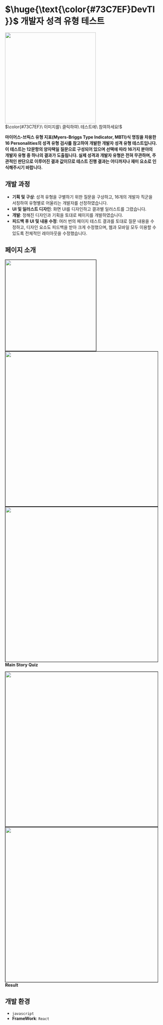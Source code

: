# $\huge{\text{\color{#73C7EF}DevTI}}$  개발자 성격 유형 테스트

[<img src="https://github.com/user-attachments/assets/d5563ad6-8190-40bf-be81-e548a4f5258f" width="300"/>](https://6yoon.github.io)   
 $\color{#73C7EF}\ 이미지를\ 클릭하여\ 테스트에\ 참여하세요!$  
   
**마이어스-브릭스 유형 지표(Myers-Briggs Type Indicator, MBTI)식 명칭을 차용한 16 Personalities의 성격 유형 검사를 참고하여 개발한 개발자 성격 유형 테스트입니다. 이 테스트는 12문항의 양자택일 질문으로 구성되어 있으며 선택에 따라 16가지 분야의 개발자 유형 중 하나의 결과가 도출됩니다. 실제 성격과 개발자 유형은 전혀 무관하며, 주관적인 판단으로 이루어진 결과 값이므로 테스트 진행 결과는 어디까지나 재미 요소로 인식해주시기 바랍니다.**

## 개발 과정
- **기획 및 구상**: 성격 유형을 구별하기 위한 질문을 구상하고, 16개의 개발자 직군을 서칭하여 유형별로 어울리는 개발자를 선정하였습니다. 
- **UI 및 일러스트 디자인**: 화면 UI를 디자인하고 결과별 일러스트를 그렸습니다.
- **개발**: 정해진 디자인과 기획을 토대로 페이지를 개발하였습니다.
- **피드백 후 UI 및 내용 수정**: 여러 번의 페이지 테스트 결과를 토대로 질문 내용을 수정하고, 디자인 요소도 피드백을 받아 크게 수정했으며, 웹과 모바일 모두 이용할 수 있도록 전체적인 레이아웃을 수정했습니다.

## 페이지 소개
<kbd> <img src="https://github.com/user-attachments/assets/fc575e78-b043-4547-9c7a-a88082bb40fe" width="300" style="border: 1px solid black"/> </kbd>
<kbd> <img src="https://github.com/user-attachments/assets/b4f78d0e-cf1e-42bf-a9c0-d16bafc17d85" height="510" style="border: 1px solid black"/> </kbd>
<kbd> <img src="https://github.com/user-attachments/assets/5d16f603-6d5d-47cc-833f-aca31e4e2da8" height="510" style="border: 1px solid black"/> </kbd>
**Main Story Quiz**
   
<kbd> <img src="https://github.com/user-attachments/assets/4580bcf2-0491-42c7-89b3-2f0785245ee0" height="510" style="border: 1px solid black"/> </kbd>
<kbd> <img src="https://github.com/user-attachments/assets/f9a963e2-06f9-4048-b7d3-5e6f2b6adaa9" height="510" style="border: 1px solid black"/> </kbd>
**Result**

## 개발 환경
- `javascript`
- **FrameWork**: `React`
